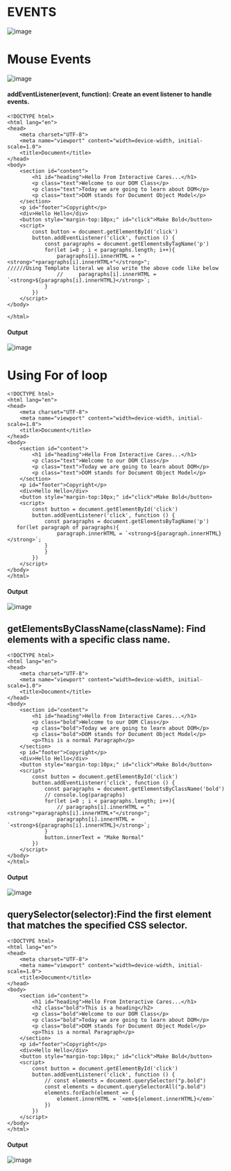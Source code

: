 # EVENTS
![image](https://github.com/user-attachments/assets/aa4900ff-6418-4ab0-94ef-aeb0943b90de)
# Mouse Events
![image](https://github.com/user-attachments/assets/b8167244-a45a-419a-9003-e78a904c77ef)

#### addEventListener(event, function): Create an event listener to handle events.
```
<!DOCTYPE html>
<html lang="en">
<head>
    <meta charset="UTF-8">
    <meta name="viewport" content="width=device-width, initial-scale=1.0">
    <title>Document</title>
</head>
<body>
    <section id="content">
        <h1 id="heading">Hello From Interactive Cares...</h1>
        <p class="text">Welcome to our DOM Class</p>
        <p class="text">Today we are going to learn about DOM</p>
        <p class="text">DOM stands for Document Object Model</p>
    </section>
    <p id="footer">Copyright</p>
    <div>Hello Hello</div>
    <button style="margin-top:10px;" id="click">Make Bold</button>
    <script>
        const button = document.getElementById('click')
        button.addEventListener('click', function () {
            const paragraphs = document.getElementsByTagName('p')
            for(let i=0 ; i < paragraphs.length; i++){
                paragraphs[i].innerHTML = "<strong>"+paragraphs[i].innerHTML+"</strong>";
//////Using Template literal we also write the above code like below
                //     paragraphs[i].innerHTML = `<strong>${paragraphs[i].innerHTML}</strong>`;
            }
        })
    </script>
</body>

</html>
```
#### Output
![image](https://github.com/user-attachments/assets/c472e5e0-aecd-4046-a8ec-e2e115df64d5)
# Using For of loop
```
<!DOCTYPE html>
<html lang="en">
<head>
    <meta charset="UTF-8">
    <meta name="viewport" content="width=device-width, initial-scale=1.0">
    <title>Document</title>
</head>
<body>
    <section id="content">
        <h1 id="heading">Hello From Interactive Cares...</h1>
        <p class="text">Welcome to our DOM Class</p>
        <p class="text">Today we are going to learn about DOM</p>
        <p class="text">DOM stands for Document Object Model</p>
    </section>
    <p id="footer">Copyright</p>
    <div>Hello Hello</div>
    <button style="margin-top:10px;" id="click">Make Bold</button>
    <script>
        const button = document.getElementById('click')
        button.addEventListener('click', function () {
            const paragraphs = document.getElementsByTagName('p')
   for(let paragraph of paragraphs){
                paragraph.innerHTML = `<strong>${paragraph.innerHTML}</strong>`;
            }
            }
        })
    </script>
</body>
</html>
```
#### Output
![image](https://github.com/user-attachments/assets/c472e5e0-aecd-4046-a8ec-e2e115df64d5)
## getElementsByClassName(className): Find elements with a specific class name.
```
<!DOCTYPE html>
<html lang="en">
<head>
    <meta charset="UTF-8">
    <meta name="viewport" content="width=device-width, initial-scale=1.0">
    <title>Document</title>
</head>
<body>
    <section id="content">
        <h1 id="heading">Hello From Interactive Cares...</h1>
        <p class="bold">Welcome to our DOM Class</p>
        <p class="bold">Today we are going to learn about DOM</p>
        <p class="bold">DOM stands for Document Object Model</p>
        <p>This is a normal Paragraph</p>
    </section>
    <p id="footer">Copyright</p>
    <div>Hello Hello</div>
    <button style="margin-top:10px;" id="click">Make Bold</button>
    <script>
        const button = document.getElementById('click')
        button.addEventListener('click', function () {
            const paragraphs = document.getElementsByClassName('bold')
            // console.log(paragraphs)
            for(let i=0 ; i < paragraphs.length; i++){
                // paragraphs[i].innerHTML = "<strong>"+paragraphs[i].innerHTML+"</strong>";
                paragraphs[i].innerHTML = `<strong>${paragraphs[i].innerHTML}</strong>`;
            }
            button.innerText = "Make Normal"
        })
    </script>
</body>
</html>
```
#### Output
![image](https://github.com/user-attachments/assets/87232e09-2c0c-4e7a-8bd8-3038332b6c0c)
## querySelector(selector):Find the first element that matches the specified CSS selector.
```
<!DOCTYPE html>
<html lang="en">
<head>
    <meta charset="UTF-8">
    <meta name="viewport" content="width=device-width, initial-scale=1.0">
    <title>Document</title>
</head>
<body>
    <section id="content">
        <h1 id="heading">Hello From Interactive Cares...</h1>
        <h2 class="bold">This is a heading</h2>
        <p class="bold">Welcome to our DOM Class</p>
        <p class="bold">Today we are going to learn about DOM</p>
        <p class="bold">DOM stands for Document Object Model</p>
        <p>This is a normal Paragraph</p>
    </section>
    <p id="footer">Copyright</p>
    <div>Hello Hello</div>
    <button style="margin-top:10px;" id="click">Make Bold</button>
    <script>
        const button = document.getElementById('click')
        button.addEventListener('click', function () {
            // const elements = document.querySelector("p.bold")
            const elements = document.querySelectorAll("p.bold")
            elements.forEach(element => {
                element.innerHTML = `<em>${element.innerHTML}</em>`
            })
        })
    </script>
</body>
</html>
```
#### Output
![image](https://github.com/user-attachments/assets/9d712ee5-56bb-4957-b12a-6eb75f00f65b)

